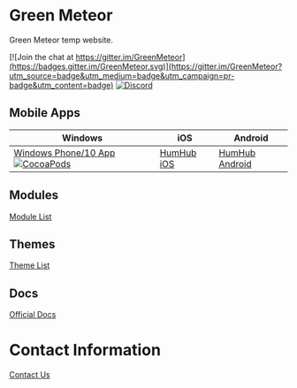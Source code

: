 # Green Meteor
Green Meteor temp website.

[![Join the chat at https://gitter.im/GreenMeteor](https://badges.gitter.im/GreenMeteor.svg)](https://gitter.im/GreenMeteor?utm_source=badge&utm_medium=badge&utm_campaign=pr-badge&utm_content=badge) [![Discord](https://discordapp.com/api/guilds/367302199916888064/widget.png)](https://discord.gg/AKZMkt4)

## Mobile Apps

| Windows | iOS | Android |
| --- | --- | --- |
| [Windows Phone/10 App](https://github.com/GreenMeteor/humhub-windows-10-app) [![CocoaPods](https://img.shields.io/badge/Latest%20Release-v1.0.1.0-brightgreen.svg)](https://github.com/GreenMeteor/humhub-windows-10-app/releases/latest) | [HumHub iOS](https://github.com/GreenMeteor/humhub-ios) | [HumHub Android](https://github.com/GreenMeteor/humhub-android) |


## Modules
[Module List](https://GreenMeteor.github.io/Modules/)

## Themes
[Theme List](https://GreenMeteor.github.io/Themes/)

## Docs
[Official Docs](https://greenmeteor.github.io/docs/)

# Contact Information
[Contact Us](forms)
